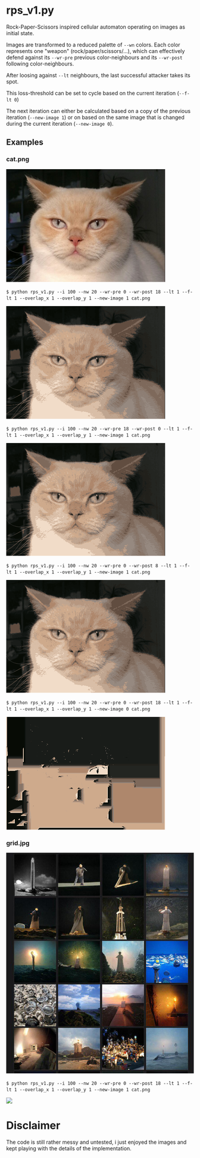 # rps_v1.py
Rock-Paper-Scissors inspired cellular automaton operating on images as initial state.

Images are transformed to a reduced palette of `--wn` colors.
Each color represents one "weapon" (rock/paper/scissors/...), which can effectively defend against its `--wr-pre` previous color-neighbours and its `--wr-post` following color-neighbours.

After loosing against `--lt` neighbours, the last successful attacker takes its spot.

This loss-threshold can be set to cycle based on the current iteration (`--f-lt 0`)

The next iteration can either be calculated based on a copy of the previous iteration (`--new-image 1`) or on based on the same image that is changed during the current iteration (`--new-image 0`).

## Examples
### cat.png
![](examples/cat.png)


`$ python rps_v1.py --i 100 --nw 20 --wr-pre 0 --wr-post 18 --lt 1 --f-lt 1 --overlap_x 1 --overlap_y 1 --new-image 1 cat.png`

![](examples/rps-Src_cat-Lvl_20-Rng_0_18-TH_1_1-Ref_1.gif)

`$ python rps_v1.py --i 100 --nw 20 --wr-pre 18 --wr-post 0 --lt 1 --f-lt 1 --overlap_x 1 --overlap_y 1 --new-image 1 cat.png`

![](examples/rps-Src_cat-Lvl_20-Rng_18_0-TH_1_1-Ref_1.gif)

`$ python rps_v1.py --i 100 --nw 20 --wr-pre 0 --wr-post 8 --lt 1 --f-lt 1 --overlap_x 1 --overlap_y 1 --new-image 1 cat.png`

![](examples/rps-Src_cat-Lvl_20-Rng_0_8-TH_1_1-Ref_1.gif)

`$ python rps_v1.py --i 100 --nw 20 --wr-pre 0 --wr-post 18 --lt 1 --f-lt 1 --overlap_x 1 --overlap_y 1 --new-image 0 cat.png`

![](examples/rps-Src_cat-Lvl_20-Rng_0_18-TH_1_1-Ref_0.gif)

### grid.jpg

![](examples/grid.jpg)

`$ python rps_v1.py --i 100 --nw 20 --wr-pre 0 --wr-post 18 --lt 1 --f-lt 1 --overlap_x 1 --overlap_y 1 --new-image 1 cat.png`

![](examples/rps-Src_grid-Lvl_20-Rng_0_18-TH_1_1-Ref_1.gif)

# Disclaimer
The code is still rather messy and untested, i just enjoyed the images and kept playing with the details of the implementation.



